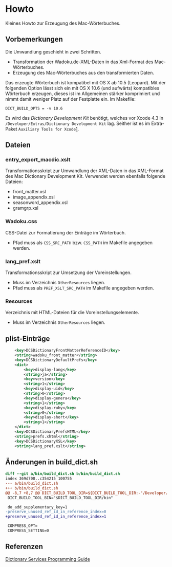 # Howto

Kleines Howto zur Erzeugung des Mac-Wörterbuches.

## Vorbemerkungen

Die Umwandlung geschieht in zwei Schritten.

* Transformation der Wadoku.de-XML-Daten in das Xml-Format des Mac-Wörterbuches.
* Erzeugung des Mac-Wörterbuches aus den transformierten Daten.

Das erzeugte Wörterbuch ist kompatibel mit OS X ab 10.5 (Leopard).
Mit der folgenden Option lässt sich ein mit OS X 10.6 (und aufwärts)
kompatibles Wörterbuch erzeugen, dieses ist im Allgemeinen stärker
komprimiert und nimmt damit weniger Platz auf der Festplatte ein.
Im Makefile:
```
DICT_BUILD_OPTS = -v 10.6
```

Es wird das *Dictionary Development Kit* benötigt, welches vor Xcode 4.3
in ``/Developer/Extras/Dictionary Development Kit`` lag.
Seither ist es im Extra-Paket
``Auxiliary Tools for Xcode``[1](https://developer.apple.com/downloads/index.action).

## Dateien

### entry_export_macdic.xslt

Transformationsskript zur Umwandlung der XML-Daten in das XML-Format
des Mac Dictionary Development Kit.
Verwendet werden ebenfalls folgende Dateien:

* front_matter.xsl
* image_appendix.xsl
* seasonword_appendix.xsl
* gramgrp.xsl

### Wadoku.css

CSS-Datei zur Formatierung der Einträge im Wörterbuch.

* Pfad muss als ``CSS_SRC_PATH`` bzw. ``CSS_PATH`` im Makefile angegeben werden.

### lang_pref.xslt

Transformationsskript zur Umsetzung der Voreinstellungen.

* Muss im Verzeichnis ``OtherResources`` liegen.
* Pfad muss als ``PREF_XSLT_SRC_PATH`` im Makefile angegeben werden.

### Resources

Verzeichnis mit HTML-Dateien für die Voreinstellungselemente.

* Muss im Verzeichnis ``OtherResources`` liegen.

## plist-Einträge

```xml
    <key>DCSDictionaryFrontMatterReferenceID</key>
    <string>wadoku_front_matter</string>
    <key>DCSDictionaryDefaultPrefs</key>
    <dict>
        <key>display-lang</key>
        <string>ja</string>
        <key>version</key>
        <string>1</string>
        <key>display-uid</key>
        <string>0</string>
        <key>display-genera</key>
        <string>1</string>
        <key>display-ruby</key>
        <string>0</string>
        <key>display-short</key>
        <string>1</string>
    </dict>
    <key>DCSDictionaryPrefsHTML</key>
    <string>prefs.xhtml</string>
    <key>DCSDictionaryXSL</key>
    <string>lang_pref.xslt</string>
```

## Änderungen in build_dict.sh

```diff
diff --git a/bin/build_dict.sh b/bin/build_dict.sh
index 369d708..c354215 100755
--- a/bin/build_dict.sh
+++ b/bin/build_dict.sh
@@ -8,7 +8,7 @@ DICT_BUILD_TOOL_DIR=${DICT_BUILD_TOOL_DIR:-"/Developer/Extras/Dictionary Develop
 DICT_BUILD_TOOL_BIN="$DICT_BUILD_TOOL_DIR/bin"

 do_add_supplementary_key=1
-preserve_unused_ref_id_in_reference_index=0
+preserve_unused_ref_id_in_reference_index=1

 COMPRESS_OPT=
 COMPRESS_SETTING=0
```

## Referenzen

[Dictionary Services Programming Guide](http://developer.apple.com/library/mac/#documentation/UserExperience/Conceptual/DictionaryServicesProgGuide/Introduction/Introduction.html)
